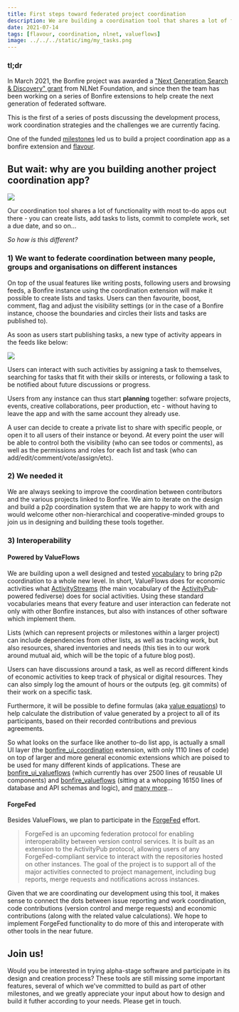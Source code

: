 ```yaml
---
title: First steps toward federated project coordination
description: We are building a coordination tool that shares a lot of functionality with most to-do apps out there. But how is it different?
date: 2021-07-14
tags: [flavour, coordination, nlnet, valueflows]
image: ../../../static/img/my_tasks.png
---
```



### tl;dr
In March 2021, the Bonfire project was awarded a ["Next Generation Search & Discovery" grant](https://nlnet.nl/discovery/) from NLNet Foundation, and since then the team has been working on a series of Bonfire extensions to help create the next generation of federated software. 

This is the first of a series of posts discussing the development process, work coordination strategies and the challenges we are currently facing.

One of the funded [milestones](https://github.com/bonfire-networks/bonfire-app/milestone/7) led us to build a project coordination app as a bonfire extension and [flavour](https://bonfirenetworks.org/apps/).

## But wait: why are you building another project coordination app?

![](https://i.imgur.com/VFz9YMY.png)



Our coordination tool shares a lot of functionality with most to-do apps out there - you can create lists, add tasks to lists, commit to complete work, set a due date, and so on...

*So how is this different?*

### 1) We want to federate coordination between many people, groups and organisations on different instances

On top of the usual features like writing posts, following users and browsing feeds, a Bonfire instance using the coordination extension will make it possible to create lists and tasks. Users can then favourite, boost, comment, flag and adjust the visibility settings (or in the case of a Bonfire instance, choose the boundaries and circles their lists and tasks are published to). 

As soon as users start publishing tasks, a new type of activity appears in the feeds like below:

![](https://i.imgur.com/E2Gu7s6.jpg)

Users can interact with such activities by assigning a task to themselves, searching for tasks that fit with their skills or interests, or following a task to be notified about future discussions or progress.

Users from any instance can thus start **planning** together: sofware projects, events, creative collaborations, peer production, etc - without having to leave the app and with the same account they already use.

A user can decide to create a private list to share with specific people, or open it to all users of their instance or beyond. At every point the user will be able to control both the visibility (who can see todos or comments), as well as the permissions and roles for each list and task (who can add/edit/comment/vote/assign/etc).

### 2) We needed it 

We are always seeking to improve the coordination between  contributors and the various projects linked to Bonfire. We aim to iterate on the design and build a p2p coordination system that we are happy to work with and would welcome other non-hierarchical and cooperative-minded groups to join us in designing and building these tools together.

### 3) Interoperability 

#### Powered by ValueFlows

We are building upon a well designed and tested [vocabulary](https://valueflo.ws/) to bring p2p coordination to a whole new level. In short, ValueFlows does for economic activities what [ActivityStreams](https://www.w3.org/TR/activitystreams-core/#introduction) (the main vocabulary of the [ActivityPub](https://activitypub.rocks/)-powered fediverse) does for social activities. Using these standard vocabularies means that every feature and user interaction can federate not only with other Bonfire instances, but also with instances of other software which implement them. 

Lists (which can represent projects or milestones within a larger project) can include dependencies from other lists, as well as tracking work, but also resources, shared inventories and needs (this ties in to our work around mutual aid, which will be the topic of a future blog post). 

Users can have discussions around a task, as well as record different kinds of economic activities to keep track of physical or digital resources. They can also simply log the amount of hours or the outputs (eg. git commits) of their work on a specific task.

Furthermore, it will be possible to define formulas (aka [value equations](https://valueflo.ws/appendix/equations.html)) to help calculate the distribution of value generated by a project to all of its participants, based on their recorded contributions and previous agreements.

So what looks on the surface like another to-do list app, is actually a small UI layer (the [bonfire_ui_coordination](https://github.com/bonfire-networks/bonfire_ui_coordination) extension, with only 1110 lines of code) on top of larger and more general economic extensions which are poised to be used for many different kinds of applications. These are [bonfire_ui_valueflows](https://github.com/bonfire-networks/bonfire_ui_valueflows) (which currently has over 2500 lines of reusable UI components) and [bonfire_valueflows](https://github.com/bonfire-networks/bonfire_valueflows) (sitting at a whopping 16150 lines of database and API schemas and logic), and [many more](https://bonfirenetworks.org/extensions/)...

#### ForgeFed

Besides ValueFlows, we plan to participate in the [ForgeFed](https://forgefed.peers.community/) effort. 

> ForgeFed is an upcoming federation protocol for enabling interoperability between version control services. It is built as an extension to the ActivityPub protocol, allowing users of any ForgeFed-compliant service to interact with the repositories hosted on other instances.
> The goal of the project is to support all of the major activities connected to project management, including bug reports, merge requests and notifications across instances.

Given that we are coordinating our development using this tool, it makes sense to connect the dots between issue reporting and work coordination, code contributions (version control and merge requests) and economic contributions (along with the related value calculations). We hope to implement ForgeFed functionality to do more of this and interoperate with other tools in the near future. 

## Join us!

Would you be interested in trying alpha-stage software and participate in its design and creation process? These tools are still missing some important features, several of which we've committed to build as part of other milestones, and we greatly appreciate your input about how to design and build it futher according to your needs. Please get in touch.
 
 